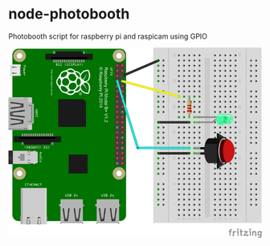 # node-photobooth
Photobooth script for raspberry pi and raspicam using GPIO



![alt text](docs/images/raspiphotobooth_bb.png "Electronic Schema")
